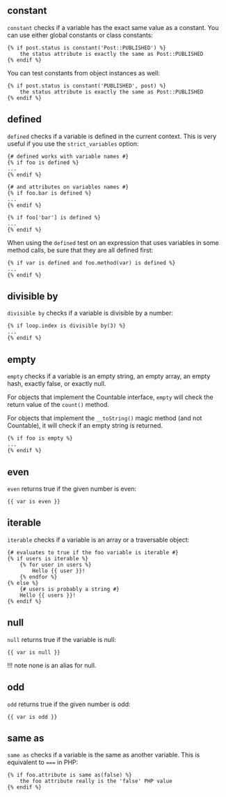 ## constant

`constant` checks if a variable has the exact same value as a constant. You can use either global constants or class constants:

    {% if post.status is constant('Post::PUBLISHED') %}
        the status attribute is exactly the same as Post::PUBLISHED
    {% endif %}

You can test constants from object instances as well:

    {% if post.status is constant('PUBLISHED', post) %}
        the status attribute is exactly the same as Post::PUBLISHED
    {% endif %}

## defined

`defined` checks if a variable is defined in the current context. This is very useful if you use the `strict_variables` option:

    {# defined works with variable names #}
    {% if foo is defined %}
    ...
    {% endif %}
    
    {# and attributes on variables names #}
    {% if foo.bar is defined %}
    ...
    {% endif %}
    
    {% if foo['bar'] is defined %}
    ...
    {% endif %}

When using the `defined` test on an expression that uses variables in some method calls, be sure that they are all defined first:

    {% if var is defined and foo.method(var) is defined %}
    ...
    {% endif %}

## divisible by

`divisible by` checks if a variable is divisible by a number:

    {% if loop.index is divisible by(3) %}
    ...
    {% endif %}

## empty

`empty` checks if a variable is an empty string, an empty array, an empty hash, exactly false, or exactly null.

For objects that implement the Countable interface, `empty` will check the return value of the `count()` method.

For objects that implement the `__toString()` magic method (and not Countable), it will check if an empty string is returned.

    {% if foo is empty %}
    ...
    {% endif %}

## even

`even` returns true if the given number is even:

    {{ var is even }}

## iterable

`iterable` checks if a variable is an array or a traversable object:

    {# evaluates to true if the foo variable is iterable #}
    {% if users is iterable %}
        {% for user in users %}
            Hello {{ user }}!
        {% endfor %}
    {% else %}
        {# users is probably a string #}
        Hello {{ users }}!
    {% endif %}

## null

`null` returns true if the variable is null:

    {{ var is null }}

!!! note
    none is an alias for null.

## odd

`odd` returns true if the given number is odd:

    {{ var is odd }}

## same as

`same as` checks if a variable is the same as another variable. This is equivalent to `===` in PHP:

    {% if foo.attribute is same as(false) %}
        the foo attribute really is the 'false' PHP value
    {% endif %}
